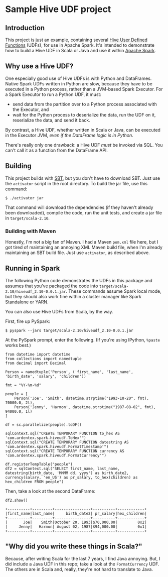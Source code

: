 # Sample Hive UDF project

## Introduction

This project is just an example, containing several
[Hive User Defined Functions][] (UDFs), for use in Apache Spark. It's
intended to demonstrate how to build a Hive UDF in Scala or Java and use it
within [Apache Spark][].

## Why use a Hive UDF?

One especially good use of Hive UDFs is with Python and DataFrames.
Native Spark UDFs written in Python are slow, because they have to be
executed in a Python process, rather than a JVM-based Spark Executor.
For a Spark Executor to run a Python UDF, it must:

* send data from the partition over to a Python process associated with
  the Executor, and
* wait for the Python process to deserialize the data, run the UDF on it,
  reserialize the data, and send it back.

By contrast, a Hive UDF, whether written in Scala or Java, can be executed
in the Executor JVM, _even if the DataFrame logic is in Python_.

There's really only one drawback: a Hive UDF _must_ be invoked via SQL.
You can't call it as a function from the DataFrame API.

## Building

This project builds with [SBT][], but you don't have to download SBT. Just use
the `activator` script in the root directory. To build the jar file, use
this command:

```
$ ./activator jar
```

That command will download the dependencies (if they haven't already been
downloaded), compile the code, run the unit tests, and create a jar file
in `target/scala-2.10`.

### Building with Maven

Honestly, I'm not a big fan of Maven. I had a Maven `pom.xml` file here, but
I got tired of maintaining an annoying XML Maven build file, when I'm already
maintaining an SBT build file.  Just use `activator`, as described above.

## Running in Spark

The following Python code demonstrates the UDFs in this package and assumes
that you've packaged the code into `target/scala-2.10/hiveudf_2.10-0.0.1.jar`.
These commands assume Spark local mode, but they should also work fine within
a cluster manager like Spark Standalone or YARN.

You can also use Hive UDFs from Scala, by the way.

First, fire up PySpark:

```
$ pyspark --jars target/scala-2.10/hiveudf_2.10-0.0.1.jar
```

At the PySpark prompt, enter the following. (If you're using IPython,
`%paste` works best.)

```
from datetime import datetime
from collections import namedtuple
from decimal import Decimal

Person = namedtuple('Person', ('first_name', 'last_name', 'birth_date', 'salary', 'children'))

fmt = "%Y-%m-%d"

people = [
    Person('Joe', 'Smith', datetime.strptime("1993-10-20", fmt), 70000.0, 2l),
    Person('Jenny', 'Harmon', datetime.strptime("1987-08-02", fmt), 94000.0, 1l)
]

df = sc.parallelize(people).toDF()

sqlContext.sql("CREATE TEMPORARY FUNCTION to_hex AS 'com.ardentex.spark.hiveudf.ToHex'")
sqlContext.sql("CREATE TEMPORARY FUNCTION datestring AS 'com.ardentex.spark.hiveudf.FormatTimestamp'")
sqlContext.sql("CREATE TEMPORARY FUNCTION currency AS 'com.ardentex.spark.hiveudf.FormatCurrency'")

df.registerTempTable("people")
df2 = sqlContext.sql("SELECT first_name, last_name, datestring(birth_date, 'MMMM dd, yyyy') as birth_date2, currency(salary, 'en_US') as pr_salary, to_hex(children) as hex_children FROM people")
```

Then, take a look at the second DataFrame:

```
df2.show()

+----------+---------+----------------+----------+------------+
|first_name|last_name|     birth_date2| pr_salary|hex_children|
+----------+---------+----------------+----------+------------+
|       Joe|    Smith|October 20, 1993|$70,000.00|         0x2|
|     Jenny|   Harmon| August 02, 1987|$94,000.00|         0x1|
+----------+---------+----------------+----------+------------+
```

## "Why did you write these things in Scala?"

Because, after writing Scala for the last 7 years, I find Java annoying. But,
I did include a Java UDF in this repo; take a look at the `FormatCurrency` UDF. 
The others are in Scala and, really, they're not hard to translate
to Java.

[Hive User Defined Functions]: https://cwiki.apache.org/confluence/display/Hive/LanguageManual+UDF
[Apache Spark]: http://spark.apache.org
[SBT]: http://scala-sbt.org
